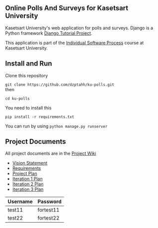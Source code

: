 ## Online Polls And Surveys for Kasetsart University
Kasetsart University's web application for polls and surveys. Django is a Python framework [Django Tutorial Project](https://docs.djangoproject.com/en/4.1/intro/tutorial01/).

This application is part of the [Individual Software Process](https://cpske.github.io/ISP) course at Kasetsart University.

## Install and Run
Clone this repository

``` git clone https://github.com/dzptahh/ku-polls.git ```
<br> then

```cd ku-polls```

You need to install this

```pip install -r requirements.txt```

You can run by using
```python manage.py runserver```


## Project Documents
All project documents are in the [Project Wiki](../../wiki/Home)
+ [Vision Statement](../../wiki/Vision%20Statement)
+ [Requirements](https://github.com/dzptahh/ku-polls/wiki/Requirements)
+ [Project Plan](https://github.com/dzptahh/ku-polls/wiki/Development-Plan)
+ [Iteration 1 Plan](../../wiki/Iteration-1-Plan)
+ [Iteration 2 Plan](../../wiki/Iteration-2-Plan)
+ [Iteration 3 Plan](../../wiki/Iteration-3-Plan)

| Username  | Password  |
|-----------|-----------|
|   test11  | fortest11|
|   test22   | fortest22 | # wait for update
